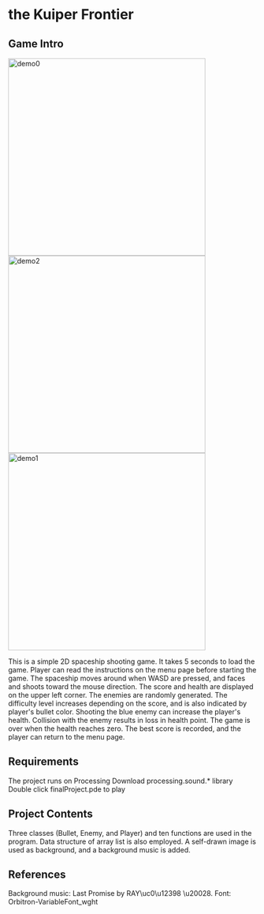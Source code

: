 # the Kuiper Frontier



## Game Intro
<img width="400" alt="demo0" src="https://github.com/Leoreoreo/theKuiperFrontier/assets/87118867/01552008-34e6-495f-b85e-f72ee3d11a15">
<img width="400" alt="demo2" src="https://github.com/Leoreoreo/theKuiperFrontier/assets/87118867/cb66a278-9727-46a7-930e-ec5a605c10e5">
<img width="400" alt="demo1" src="https://github.com/Leoreoreo/theKuiperFrontier/assets/87118867/c088f8df-58e8-47a8-8ac1-76c2c02b20cd">

This is a simple 2D spaceship shooting game. It takes 5 seconds to load the game. Player can read the instructions on the menu page before starting the game. The spaceship moves around when WASD are pressed, and faces and shoots toward the mouse direction. The score and health are displayed on the upper left corner. The enemies are randomly generated. The difficulty level increases depending on the score, and is also indicated by player's bullet color. Shooting the blue enemy can increase the player's health. Collision with the enemy results in loss in health point. The game is over when the health reaches zero. The best score is recorded, and the player can return to the menu page.

## Requirements
The project runs on Processing
Download processing.sound.* library
Double click finalProject.pde to play

## Project Contents
Three classes (Bullet, Enemy, and Player) and ten functions are used in the program. Data structure of array list is also employed. A self-drawn image is used as background, and a background music is added.

## References
Background music: Last Promise by RAY\uc0\u12398 \u20028.
Font: Orbitron-VariableFont_wght
